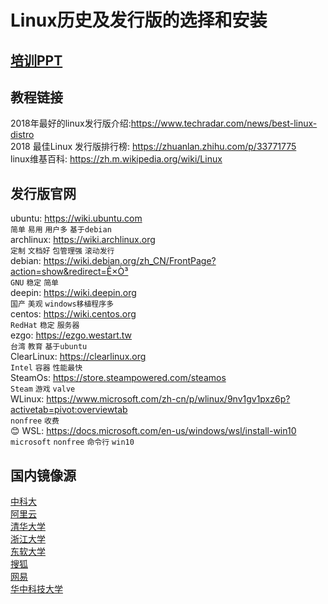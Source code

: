 # Linux历史及发行版的选择和安装
[培训PPT](../ppt/开源第一讲.pptx)
---

## 教程链接
 2018年最好的linux发行版介绍:<https://www.techradar.com/news/best-linux-distro>  
 2018 最佳Linux 发行版排行榜: <https://zhuanlan.zhihu.com/p/33771775>  
 linux维基百科: <https://zh.m.wikipedia.org/wiki/Linux>

## 发行版官网
 ubuntu: <https://wiki.ubuntu.com>  
 `简单` `易用` `用户多` `基于debian`  
 archlinux: <https://wiki.archlinux.org>  
 `定制` `文档好` `包管理强` `滚动发行`  
 debian: <https://wiki.debian.org/zh_CN/FrontPage?action=show&redirect=Ê×Ò³>  
 `GNU` `稳定` `简单`  
 deepin: <https://wiki.deepin.org>  
 `国产` `美观` `windows移植程序多`  
 centos: <https://wiki.centos.org>  
 `RedHat` `稳定` `服务器`  
 ezgo: <https://ezgo.westart.tw>  
 `台湾` `教育` `基于ubuntu`  
 ClearLinux: <https://clearlinux.org>  
 `Intel` `容器` `性能最快`  
 SteamOs: <https://store.steampowered.com/steamos>  
 `Steam` `游戏` `valve`  
 WLinux: <https://www.microsoft.com/zh-cn/p/wlinux/9nv1gv1pxz6p?activetab=pivot:overviewtab>  
 `nonfree` `收费`  
 :blush: WSL: <https://docs.microsoft.com/en-us/windows/wsl/install-win10>  
 `microsoft` `nonfree` `命令行` `win10`  

## 国内镜像源
 [中科大](http://mirrors.ustc.edu.cn)  
 [阿里云](http://mirrors.aliyun.com)  
 [清华大学](http://mirrors.tuna.tsinghua.edu.cn)  
 [浙江大学](http://mirrors.zju.edu.cn)  
 [东软大学](http://mirrors.neusoft.edu.cn)  
 [搜狐](http://mirrors.sohu.com)  
 [网易](http://mirrors.163.com)  
 [华中科技大学](http://mirror.hust.edu.cn)

